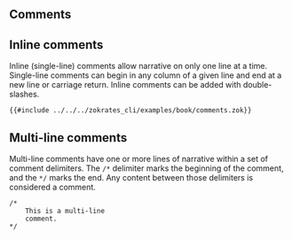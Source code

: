 ## Comments

## Inline comments
Inline (single-line) comments allow narrative on only one line at a time. Single-line comments can begin in any column of a given line and end at a new line or carriage return. Inline comments can be added with double-slashes.

```zokrates
{{#include ../../../zokrates_cli/examples/book/comments.zok}}
```

## Multi-line comments
Multi-line comments have one or more lines of narrative within a set of comment delimiters. The `/*` delimiter marks the beginning of the comment, and the `*/` marks the end. Any content between those delimiters is considered a comment.

```zokrates
/*
    This is a multi-line
    comment.
*/
```